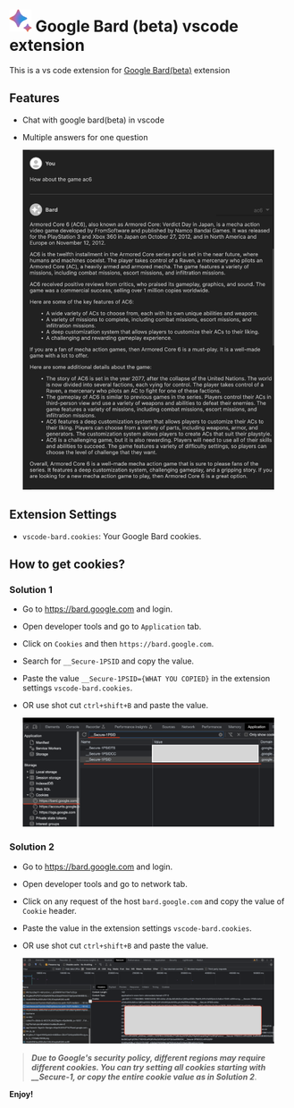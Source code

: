 # <img src="/assets/bard.png" alt="Example Image" width="40" style="display: inline"> Google Bard (beta) vscode extension


This is a vs code extension for [Google Bard(beta)](https://bard.google.com/) extension

## Features

* Chat with google bard(beta) in vscode
* Multiple answers for one question

  <img src="./assets/sample.png" alt="Example Image" width="450">

## Extension Settings

* `vscode-bard.cookies`: Your Google Bard cookies.

## How to get cookies?

### Solution 1

* Go to <https://bard.google.com> and login.
* Open developer tools and go to `Application` tab.
* Click on `Cookies` and then `https://bard.google.com`.
* Search for `__Secure-1PSID` and copy the value.
* Paste the value `__Secure-1PSID={WHAT YOU COPIED}` in the extension settings `vscode-bard.cookies`.
* OR use shot cut `ctrl+shift+B` and paste the value.

  <img src="./assets/getcookie.png" alt="Example Image" width="450">

### Solution 2

* Go to <https://bard.google.com> and login.
* Open developer tools and go to network tab.
* Click on any request of the host `bard.google.com` and copy the value of `Cookie` header.
* Paste the value in the extension settings `vscode-bard.cookies`.
* OR use shot cut `ctrl+shift+B` and paste the value.

  <img src="./assets/getcookie2.png" alt="Example Image" width="450">

> ***Due to Google's security policy, different regions may require different cookies. You can try setting all cookies starting with __Secure-1, or copy the entire cookie value as in Solution 2***.

**Enjoy!**
